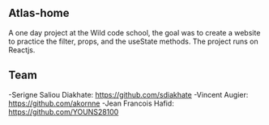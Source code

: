 ## Atlas-home
A one day project at the Wild code school, the goal was to create a website to practice the filter, props, and the useState methods.
The project runs on Reactjs.

## Team
-Serigne Saliou Diakhate: https://github.com/sdiakhate
-Vincent Augier: https://github.com/akornne
-Jean Francois Hafid: https://github.com/YOUNS28100

